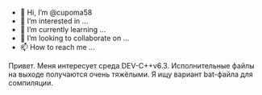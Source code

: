 - 👋 Hi, I’m @cupoma58
- 👀 I’m interested in ...
- 🌱 I’m currently learning ...
- 💞️ I’m looking to collaborate on ...
- 📫 How to reach me ...

<!---
cupoma58/cupoma58 is a ✨ special ✨ repository because its `README.md` (this file) appears on your GitHub profile.
You can click the Preview link to take a look at your changes.
--->
Привет.  Меня интересует среда  DEV-C++v6.3. Исполнительные файлы на выходе получаются очень тяжёлыми.
Я ищу вариант bat-файла для сомпиляции.
